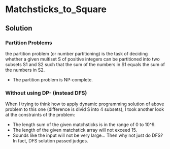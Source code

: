  # Matchsticks_to_Square
 

## Solution

### Partition Problems
the partition problem (or number partitioning) is the task of deciding whether a given multiset S of positive integers can be partitioned into two subsets S1 and S2 such that the sum of the numbers in S1 equals the sum of the numbers in S2. 
- The partition problem is NP-complete.

### Without using DP- (instead DFS)
When I trying to think how to apply dynamic programming solution of above problem to this one (difference is divid S into 4 subsets), I took another look at the constraints of the problem:

- The length sum of the given matchsticks is in the range of 0 to 10^9.
- The length of the given matchstick array will not exceed 15.
- Sounds like the input will not be very large… Then why not just do DFS? In fact, DFS solution passed judges.

